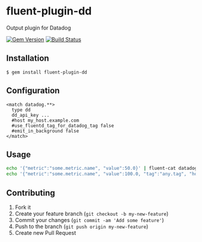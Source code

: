 # fluent-plugin-dd

Output plugin for Datadog

[![Gem Version](https://badge.fury.io/rb/fluent-plugin-dd.png)](http://badge.fury.io/rb/fluent-plugin-dd)
[![Build Status](https://drone.io/bitbucket.org/winebarrel/fluent-plugin-dd/status.png)](https://drone.io/bitbucket.org/winebarrel/fluent-plugin-dd/latest)

## Installation

    $ gem install fluent-plugin-dd

## Configuration

```
<match datadog.**>
  type dd
  dd_api_key ...
  #host my_host.example.com
  #use_fluentd_tag_for_datadog_tag false
  #emit_in_background false
</match>
```

## Usage

```sh
echo '{"metric":"some.metric.name", "value":50.0}' | fluent-cat datadog.metric
echo '{"metric":"some.metric.name", "value":100.0, "tag":"any.tag", "host":"any.host", "type":"gauge"}' | fluent-cat datadog.metric
```

## Contributing

1. Fork it
2. Create your feature branch (`git checkout -b my-new-feature`)
3. Commit your changes (`git commit -am 'Add some feature'`)
4. Push to the branch (`git push origin my-new-feature`)
5. Create new Pull Request
